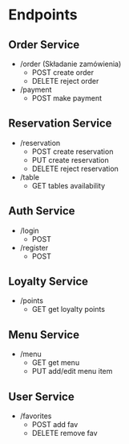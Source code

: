 # Endpoints

## Order Service
- /order (Składanie zamówienia)
    - POST create order
    - DELETE reject order
- /payment
    - POST make payment

## Reservation Service
- /reservation
    - POST create reservation
    - PUT create reservation
    - DELETE reject reservation
- /table
    - GET tables availability

## Auth Service
- /login
    - POST
- /register
    - POST

## Loyalty Service
- /points
    - GET get loyalty points

## Menu Service
- /menu
    - GET get menu 
    - PUT add/edit menu item 

## User Service
- /favorites
    - POST add fav
    - DELETE remove fav
